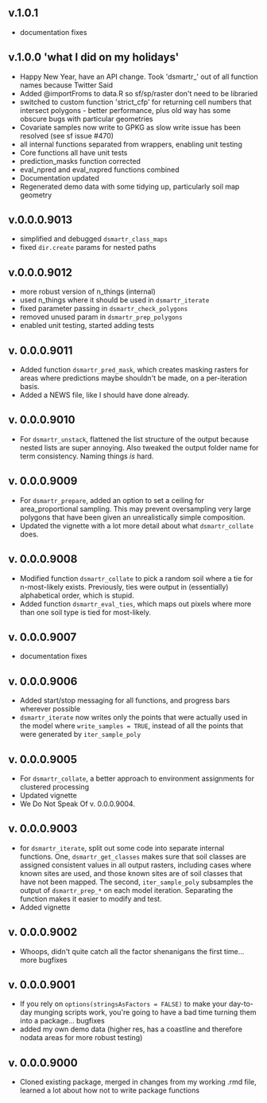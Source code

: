 ## v.1.0.1
  * documentation fixes

## v.1.0.0 'what I did on my holidays'
  * Happy New Year, have an API change. Took 'dsmartr_' out of all function names because Twitter Said
  * Added @importFroms to data.R so sf/sp/raster don't need to be libraried
  * switched to custom function 'strict_cfp' for returning cell numbers that intersect polygons - better performance, plus old way has some obscure bugs with particular geometries
  * Covariate samples now write to GPKG as slow write issue has been resolved (see sf issue #470)
  * all internal functions separated from wrappers, enabling unit testing
  * Core functions all have unit tests
  * prediction_masks function corrected
  * eval_npred and eval_nxpred functions combined
  * Documentation updated
  * Regenerated demo data with some tidying up, particularly soil map geometry

## v.0.0.0.9013

  * simplified and debugged `dsmartr_class_maps`
  * fixed `dir.create` params for nested paths

## v.0.0.0.9012

  * more robust version of n_things (internal)
  * used n_things where it should be used in `dsmartr_iterate`
  * fixed parameter passing in `dsmartr_check_polygons`
  * removed unused param in `dsmartr_prep_polygons`
  * enabled unit testing, started adding tests

## v. 0.0.0.9011

  * Added function `dsmartr_pred_mask`, which creates masking rasters for areas where predictions maybe shouldn't be made, on a per-iteration basis.
  * Added a NEWS file, like I should have done already.
  
## v. 0.0.0.9010

  * For `dsmartr_unstack`, flattened the list structure of the output because nested lists are super annoying. Also tweaked the output folder name for term consistency. Naming things *is* hard.
  
## v. 0.0.0.9009

  * For `dsmartr_prepare`, added an option to set a ceiling for area_proportional sampling. This may prevent oversampling very large polygons that have been given an unrealistically simple composition.
  * Updated the vignette with a lot more detail about what `dsmartr_collate` does.
  
## v. 0.0.0.9008
  
  * Modified function `dsmartr_collate` to pick a random soil where a tie for n-most-likely exists. Previously, ties were output in (essentially) alphabetical order, which is stupid.
  * Added function `dsmartr_eval_ties`, which maps out pixels where more than one soil type is tied
  for most-likely.
  
## v. 0.0.0.9007

  * documentation fixes
  
## v. 0.0.0.9006

  * Added start/stop messaging for all functions, and progress bars wherever possible
  * `dsmartr_iterate` now writes only the points that were actually used in the model where `write_samples = TRUE`, instead of all the points that were generated by `iter_sample_poly`
  
## v. 0.0.0.9005

  * For `dsmartr_collate`, a better approach to environment assignments for clustered processing
  * Updated vignette
  * We Do Not Speak Of v. 0.0.0.9004.
  
## v. 0.0.0.9003

  * for `dsmartr_iterate`, split out some code into separate internal functions. One, `dsmartr_get_classes` makes sure that soil classes are assigned consistent values in all output rasters, including cases where known sites are used, and those known sites are of soil classes that have not been mapped. The second, `iter_sample_poly` subsamples the output of `dsmartr_prep_*` on each model iteration. Separating the function makes it easier to modify and test.
  * Added vignette

## v. 0.0.0.9002

  * Whoops, didn't quite catch all the factor shenanigans the first time... more bugfixes


## v. 0.0.0.9001

  * If you rely on `options(stringsAsFactors = FALSE)` to make your day-to-day munging scripts work, you're going to have a bad time turning them into a package... bugfixes
  * added my own demo data (higher res, has a coastline and therefore nodata areas for more robust testing)
  
## v. 0.0.0.9000

  * Cloned existing package, merged in changes from my working .rmd file, learned a lot about how not to write package functions
  
